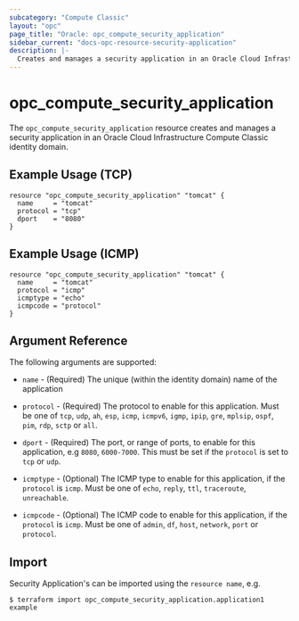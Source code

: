 ```yaml
---
subcategory: "Compute Classic"
layout: "opc"
page_title: "Oracle: opc_compute_security_application"
sidebar_current: "docs-opc-resource-security-application"
description: |-
  Creates and manages a security application in an Oracle Cloud Infrastructure Compute Classic identity domain.
---
```


# opc\_compute\_security\_application

The ``opc_compute_security_application`` resource creates and manages a security application in an Oracle Cloud Infrastructure Compute Classic identity domain.

## Example Usage (TCP)

```hcl
resource "opc_compute_security_application" "tomcat" {
  name     = "tomcat"
  protocol = "tcp"
  dport    = "8080"
}
```

## Example Usage (ICMP)

```hcl
resource "opc_compute_security_application" "tomcat" {
  name     = "tomcat"
  protocol = "icmp"
  icmptype = "echo"
  icmpcode = "protocol"
}
```

## Argument Reference

The following arguments are supported:

* `name` - (Required) The unique (within the identity domain) name of the application

* `protocol` - (Required) The protocol to enable for this application. Must be one of
`tcp`, `udp`, `ah`, `esp`, `icmp`, `icmpv6`, `igmp`, `ipip`, `gre`, `mplsip`, `ospf`, `pim`, `rdp`, `sctp` or `all`.

* `dport` - (Required) The port, or range of ports, to enable for this application, e.g `8080`, `6000-7000`. This must be set if the `protocol` is set to `tcp` or `udp`.

* `icmptype` - (Optional) The ICMP type to enable for this application, if the `protocol` is `icmp`. Must be one of
`echo`, `reply`, `ttl`, `traceroute`, `unreachable`.

* `icmpcode` - (Optional) The ICMP code to enable for this application, if the `protocol` is `icmp`. Must be one of
`admin`, `df`, `host`, `network`, `port` or `protocol`.

## Import

Security Application's can be imported using the `resource name`, e.g.

```shell
$ terraform import opc_compute_security_application.application1 example
```
